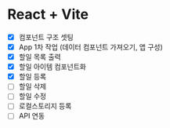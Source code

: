 # React + Vite

- [x] 컴포넌트 구조 셋팅
- [x] App 1차 작업 (데이터 컴포넌트 가져오기, 앱 구성)
- [x] 할일 목록 출력
- [x] 할일 아이템 컴포넌트화
- [x] 할일 등록
- [ ] 할일 삭제
- [ ] 할일 수정
- [ ] 로컬스토리지 등록
- [ ] API 연동